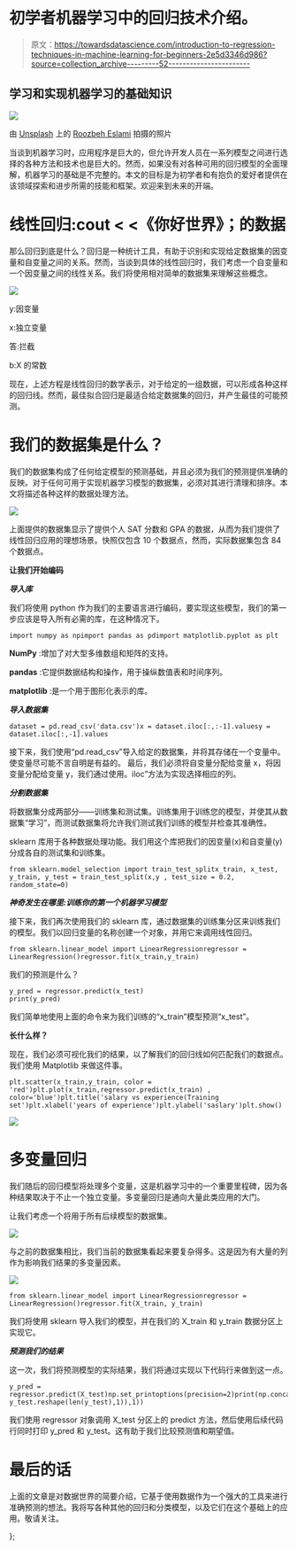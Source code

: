# 初学者机器学习中的回归技术介绍。

> 原文：<https://towardsdatascience.com/introduction-to-regression-techniques-in-machine-learning-for-beginners-2e5d3346d986?source=collection_archive---------52----------------------->

## 学习和实现机器学习的基础知识

![](img/5fab03d5102d2afa33c9c8dd51d82f11.png)

由 [Unsplash](https://unsplash.com?utm_source=medium&utm_medium=referral) 上的 [Roozbeh Eslami](https://unsplash.com/@roozbeheslami?utm_source=medium&utm_medium=referral) 拍摄的照片

当谈到机器学习时，应用程序是巨大的，但允许开发人员在一系列模型之间进行选择的各种方法和技术也是巨大的。然而，如果没有对各种可用的回归模型的全面理解，机器学习的基础是不完整的。本文的目标是为初学者和有抱负的爱好者提供在该领域探索和进步所需的技能和框架。欢迎来到未来的开端。

# **线性回归:cout < <《你好世界》；的数据**

那么回归到底是什么？回归是一种统计工具，有助于识别和实现给定数据集的因变量和自变量之间的关系。然而，当谈到具体的线性回归时，我们考虑一个自变量和一个因变量之间的线性关系。我们将使用相对简单的数据集来理解这些概念。

![](img/66d345de9e49fcfef812b664bd208f90.png)

y:因变量

x:独立变量

答:拦截

b:X 的常数

现在，上述方程是线性回归的数学表示，对于给定的一组数据，可以形成各种这样的回归线。然而，最佳拟合回归是最适合给定数据集的回归，并产生最佳的可能预测。

# **我们的数据集是什么？**

我们的数据集构成了任何给定模型的预测基础，并且必须为我们的预测提供准确的反映。对于任何可用于实现机器学习模型的数据集，必须对其进行清理和排序。本文将描述各种这样的数据处理方法。

![](img/0a54535b50c693efe7a163cc9eb3e3dc.png)

上面提供的数据集显示了提供个人 SAT 分数和 GPA 的数据，从而为我们提供了线性回归应用的理想场景。快照仅包含 10 个数据点，然而，实际数据集包含 84 个数据点。

**让我们开始编码**

***导入库***

我们将使用 python 作为我们的主要语言进行编码，要实现这些模型，我们的第一步应该是导入所有必需的库，在这种情况下。

```
import numpy as npimport pandas as pdimport matplotlib.pyplot as plt
```

**NumPy** :增加了对大型多维数组和矩阵的支持。

**pandas** :它提供数据结构和操作，用于操纵数值表和时间序列。

**matplotlib** :是一个用于图形化表示的库。

***导入数据集***

```
dataset = pd.read_csv('data.csv')x = dataset.iloc[:,:-1].valuesy = dataset.iloc[:,-1].values
```

接下来，我们使用“pd.read_csv”导入给定的数据集，并将其存储在一个变量中。使变量尽可能不言自明是有益的。
最后，我们必须将自变量分配给变量 x，将因变量分配给变量 y，我们通过使用。iloc”方法为实现选择相应的列。

***分割数据集***

将数据集分成两部分——训练集和测试集。训练集用于训练您的模型，并使其从数据集“学习”，而测试数据集将允许我们测试我们训练的模型并检查其准确性。

sklearn 库用于各种数据处理功能。我们用这个库把我们的因变量(x)和自变量(y)分成各自的测试集和训练集。

```
from sklearn.model_selection import train_test_splitx_train, x_test, y_train, y_test = train_test_split(x,y , test_size = 0.2, random_state=0)
```

***神奇发生在哪里:训练你的第一个机器学习模型***

接下来，我们再次使用我们的 sklearn 库，通过数据集的训练集分区来训练我们的模型。我们以回归变量的名称创建一个对象，并用它来调用线性回归。

```
from sklearn.linear_model import LinearRegressionregressor = LinearRegression()regressor.fit(x_train,y_train)
```

我们的预测是什么？

```
y_pred = regressor.predict(x_test)
print(y_pred)
```

我们简单地使用上面的命令来为我们训练的“x_train”模型预测“x_test”。

**长什么样？**

现在，我们必须可视化我们的结果，以了解我们的回归线如何匹配我们的数据点。我们使用 Matplotlib 来做这件事。

```
plt.scatter(x_train,y_train, color = 'red')plt.plot(x_train,regressor.predict(x_train) , color='blue')plt.title('salary vs experience(Training set')plt.xlabel('years of experience')plt.ylabel('saslary')plt.show()
```

![](img/c8663acbf708327fd49e18de76407fd4.png)

# 多变量回归

我们随后的回归模型将处理多个变量，这是机器学习中的一个重要里程碑，因为各种结果取决于不止一个独立变量。多变量回归是通向大量此类应用的大门。

让我们考虑一个将用于所有后续模型的数据集。

![](img/1833a43979ff00aa8091e33ed920f6ad.png)

与之前的数据集相比，我们当前的数据集看起来要复杂得多。这是因为有大量的列作为影响我们结果的多变量因素。

![](img/7339f58ebaed70045c8070ef28ab1afb.png)

```
from sklearn.linear_model import LinearRegressionregressor = LinearRegression()regressor.fit(X_train, y_train)
```

我们将使用 sklearn 导入我们的模型，并在我们的 X_train 和 y_train 数据分区上实现它。

***预测我们的结果***

这一次，我们将预测模型的实际结果，我们将通过实现以下代码行来做到这一点。

```
y_pred = regressor.predict(X_test)np.set_printoptions(precision=2)print(np.concatenate((y_pred.reshape(len(y_pred),1), y_test.reshape(len(y_test),1)),1))
```

我们使用 regressor 对象调用 X_test 分区上的 predict 方法，然后使用后续代码行同时打印 y_pred 和 y_test。这有助于我们比较预测值和期望值。

# **最后的话**

上面的文章是对数据世界的简要介绍，它基于使用数据作为一个强大的工具来进行准确预测的想法。我将写各种其他的回归和分类模型，以及它们在这个基础上的应用。敬请关注。

};
